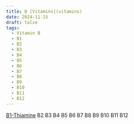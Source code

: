 ```yaml
---
title: B [Vitamins](vitamins)
date: 2024-11-15
draft: talse
tags:
  - Vitamin B
  - B1
  - B2
  - B3
  - B4
  - B5
  - B6
  - B7
  - B8 
  - B9
  - B10
  - B11
  - B12
---
```


[B1-Thiamine](b1-thiamine)
B2
B3
B4
B5
B6
B7
B8
B9
B10
B11
B12

